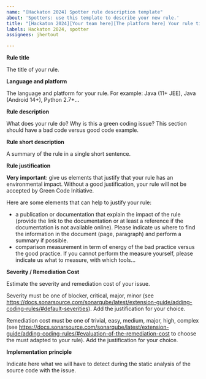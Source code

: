```yaml
---
name: "[Hackaton 2024] Spotter rule description template"
about: 'Spotters: use this template to describe your new rule.'
title: "[Hackaton 2024][Your team here][The platform here] Your rule title here"
labels: Hackaton 2024, spotter
assignees: jhertout

---
```


**Rule title**

The title of your rule.

**Language and platform**

The language and platform for your rule. For example: Java (11+ JEE), Java (Android 14+), Python 2.7+...

**Rule description**

What does your rule do? Why is this a green coding issue? 
This section should have a bad code versus good code example.

**Rule short description**

A summary of the rule in a single short sentence.

**Rule justification**

**Very important**: give us elements that justify that your rule has an environmental impact. Without a good justification, your rule will not be accepted by Green Code Initiative.

Here are some elements that can help to justify your rule:
- a publication or documentation that explain the impact of the rule (provide the link to the documentation or at least a reference if the documentation is not available online). Please indicate us where to find the information in the document (page, paragraph) and perform a summary if possible.
- comparison measurement in term of energy of the bad practice versus the good practice. If you cannot perform the measure yourself, please indicate us what to measure, with which tools...

**Severity / Remediation Cost**

Estimate the severity and remediation cost of your issue.

Severity must be one of blocker, critical, major, minor (see https://docs.sonarsource.com/sonarqube/latest/extension-guide/adding-coding-rules/#default-severities). Add the justification for your choice.

Remediation cost must be one of trivial, easy, medium, major, high, complex (see https://docs.sonarsource.com/sonarqube/latest/extension-guide/adding-coding-rules/#evaluation-of-the-remediation-cost to choose the must adapted to your rule). Add the justification for your choice.

**Implementation principle**

Indicate here what we will have to detect during the static analysis of the source code with the issue.
